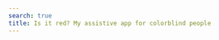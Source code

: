 ```yaml
---
search: true
title: Is it red? My assistive app for colorblind people
---
```

<Title/>

tbw

<Posts headline="More on isit.red" tag="is-it-red" />